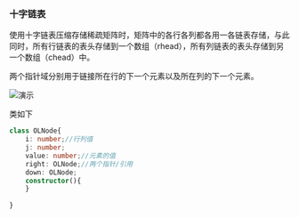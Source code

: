 ### 十字链表

使用十字链表压缩存储稀疏矩阵时，矩阵中的各行各列都各用一各链表存储，与此同时，所有行链表的表头存储到一个数组（rhead），所有列链表的表头存储到另一个数组（chead）中。

两个指针域分别用于链接所在行的下一个元素以及所在列的下一个元素。

![演示](./olnode.jpg)

类如下

```ts
class OLNode{
	i: number;//行列值
	j: number;
	value: number;//元素的值
	right: OLNode;//两个指针/引用
	down: OLNode;
	constructor(){
	}
 
}
```
